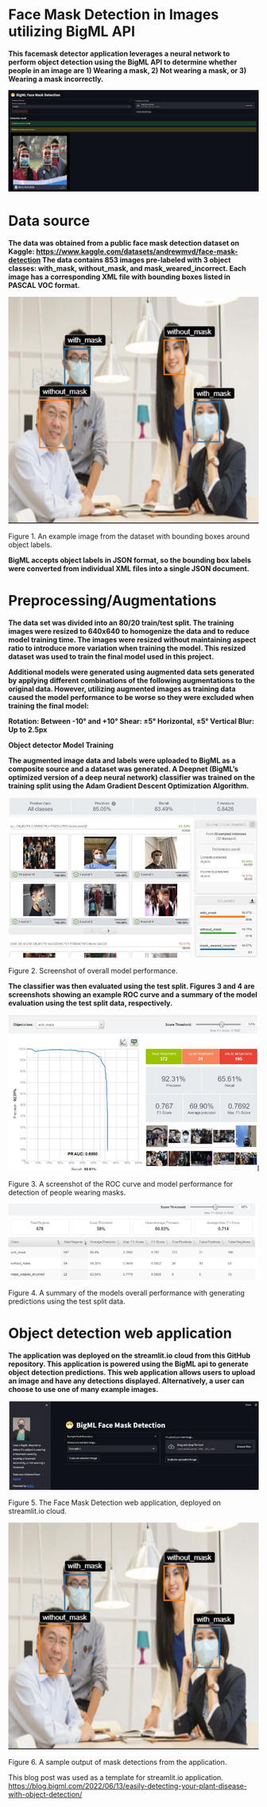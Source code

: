 # Face Mask Detection in Images utilizing BigML API

<strong>This facemask detector application leverages a neural network to perform object detection using the BigML API to determine whether people in an image are 1) Wearing a mask, 2) Not wearing a mask, or 3) Wearing a mask incorrectly.</strong>

![app screenshot](https://github.com/pkhiev/BigML_facemask_detector/blob/main/img/app_screenshot.JPG)


# Data source

<strong>The data was obtained from a public face mask detection dataset on Kaggle: https://www.kaggle.com/datasets/andrewmvd/face-mask-detection The data contains 853 images pre-labeled with 3 object classes: with_mask, without_mask, and mask_weared_incorrect. Each image has a corresponding XML file with bounding boxes listed in PASCAL VOC format.</strong>

![fig1](https://github.com/pkhiev/BigML_facemask_detector/blob/main/img/fig1.JPG)

Figure 1. An example image from the dataset with bounding boxes around object labels.

<strong>BigML accepts object labels in JSON format, so the bounding box labels were converted from individual XML files into a single JSON document.</strong>

# Preprocessing/Augmentations

<strong>The data set was divided into an 80/20 train/test split. The training images were resized to 640x640 to homogenize the data and to reduce model training time. The images were resized without maintaining aspect ratio to introduce more variation when training the model. This resized dataset was used to train the final model used in this project.

Additional models were generated using augmented data sets generated by applying different combinations of the following augmentations to the original data. However, utilizing augmented images as training data caused the model performance to be worse so they were excluded when training the final model:

Rotation: Between -10° and +10°
Shear: ±5° Horizontal, ±5° Vertical
Blur: Up to 2.5px

Object detector Model Training

The augmented image data and labels were uploaded to BigML as a composite source and a dataset was generated. A Deepnet (BigML’s optimized version of a deep neural network) classifier was trained on the training split using the Adam Gradient Descent Optimization Algorithm. </strong>

![fig2](https://github.com/pkhiev/BigML_facemask_detector/blob/main/img/fig2.JPG)

Figure 2. Screenshot of overall model performance. 

<strong>The classifier was then evaluated using the test split. Figures 3 and 4 are screenshots showing an example ROC curve and a summary of the model evaluation using the test split data, respectively.</strong>

![fig3](https://github.com/pkhiev/BigML_facemask_detector/blob/main/img/fig3.JPG)

Figure 3. A screenshot of the ROC curve and model performance for detection of people wearing masks. 

![fig4](https://github.com/pkhiev/BigML_facemask_detector/blob/main/img/fig4.JPG)

Figure 4. A summary of the models overall performance with generating predictions using the test split data. 

# Object detection web application

<strong>The application was deployed on the streamlit.io cloud from this GitHub repository. This application is powered using the BigML api to generate object detection predictions. This web application allows users to upload an image and have any detections displayed. Alternatively, a user can choose to use one of many example images.</strong>

![fig5](https://github.com/pkhiev/BigML_facemask_detector/blob/main/img/fig5.JPG)

Figure 5. The Face Mask Detection web application, deployed on streamlit.io cloud.

![fig6](https://github.com/pkhiev/BigML_facemask_detector/blob/main/img/fig1.JPG)

Figure 6. A sample output of mask detections from the application. 



This blog post was used as a template for streamlit.io application. 
https://blog.bigml.com/2022/06/13/easily-detecting-your-plant-disease-with-object-detection/




